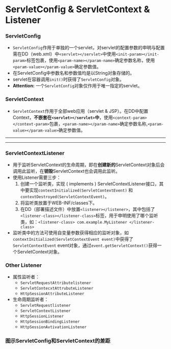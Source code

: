 # ServletConfig & ServletContext & Listener
### ServletConfig
- `ServletConfig`作用于单独的一个servlet，对servlet的配置参数的申明与配置需在DD（web.xml）中`<servlet></servlet>`中使用`<init-param></init-param>`标签包裹，使用`<param-name></param-name>`确定参数名称，使用`<param-value></param-value>`确定参数值。
- 在ServletConfig中参数名和参数值均是以String对象存储的。
- servlet在容器调用`init()`时获得了`ServletConfig`对象。
- **Attention:** 一个`ServletConfig`对象仅作用于唯一指定的servlet。

### ServletContext
- `ServletContext`作用于全部web应用（servlet & JSP）。在DD中配置Context，**不嵌套在`<servlet></servlet>`中**，使用`<context-param></context-param>`包裹，`<param-name></param-name>`确定参数名称,`<param-value></param-value>`确定参数值。

****






******
### ServletContextListener
- 用于监听ServletContext的生命周期，即在**创建新的**ServletContext对象后会调用此监听，在**销毁**ServletContext也会调用此监听。
- 使用Listener需要三步：
    1. 创建一个监听类，实现 ( implements ) ServletContextListener接口，其中要实现`contextInitialized(ServletContextEvent)` 和 `contextDestroyed(ServletContextEvent)`。
    2. 将监听类放置于WEB-INF/classes下。
    3. 在DD（部署描述文件）中放置`<listener></listener>`，其中包括了`<listener-class></listener-class>`标签，用于申明使用了哪个监听类，如：`<listener-class> com.example.MyListener </listener-class>`
- 监听类中的方法可使用自变量参数获得相应的监听对象，如`contextInitialized(ServletContextEvent event)`中获得了`ServletContextEvent` event对象，通过`event.getServletContext()`获得一个ServletContext对象。

### Other Listener
- 属性监听者：
    - `ServletRequestAttributelistener`
    - `ServletContecxtAttrubuteListener`
    - `HttpSessionAttributeListener`
- 生命周期监听者：
    - `ServletRequestlistener`
    - `ServletContextListener`
    - `HttpSessionListener`
    - `HttpSessionBindingListener`
    - `HttpSessionAvtivationListener`






### 图示ServletConfig和ServletContext的差距



